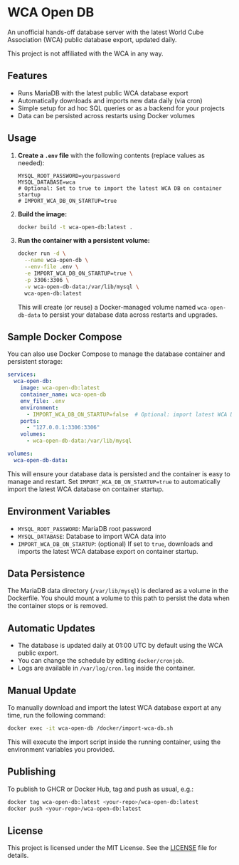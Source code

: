 # WCA Open DB

An unofficial hands-off database server with the latest World Cube Association (WCA) public database export, updated daily.

This project is not affiliated with the WCA in any way.


## Features

- Runs MariaDB with the latest public WCA database export
- Automatically downloads and imports new data daily (via cron)
- Simple setup for ad hoc SQL queries or as a backend for your projects
- Data can be persisted across restarts using Docker volumes


## Usage
1. **Create a `.env` file** with the following contents (replace values as needed):
    ```
    MYSQL_ROOT_PASSWORD=yourpassword
    MYSQL_DATABASE=wca
    # Optional: Set to true to import the latest WCA DB on container startup
    # IMPORT_WCA_DB_ON_STARTUP=true
    ```

2. **Build the image:**
    ```bash
    docker build -t wca-open-db:latest .
    ```
3. **Run the container with a persistent volume:**
    ```bash
    docker run -d \
      --name wca-open-db \
      --env-file .env \
      -e IMPORT_WCA_DB_ON_STARTUP=true \
      -p 3306:3306 \
      -v wca-open-db-data:/var/lib/mysql \
      wca-open-db:latest
    ```
    This will create (or reuse) a Docker-managed volume named `wca-open-db-data` to persist your database data across restarts and upgrades.


## Sample Docker Compose

You can also use Docker Compose to manage the database container and persistent storage:

```yaml
services:
  wca-open-db:
    image: wca-open-db:latest
    container_name: wca-open-db
    env_file: .env
    environment:
      - IMPORT_WCA_DB_ON_STARTUP=false  # Optional: import latest WCA DB on startup
    ports:
      - "127.0.0.1:3306:3306"
    volumes:
      - wca-open-db-data:/var/lib/mysql

volumes:
  wca-open-db-data:
```

This will ensure your database data is persisted and the container is easy to manage and restart. Set `IMPORT_WCA_DB_ON_STARTUP=true` to automatically import the latest WCA database on container startup.



## Environment Variables

- `MYSQL_ROOT_PASSWORD`: MariaDB root password
- `MYSQL_DATABASE`: Database to import WCA data into
- `IMPORT_WCA_DB_ON_STARTUP`: (optional) If set to `true`, downloads and imports the latest WCA database export on container startup.


## Data Persistence

The MariaDB data directory (`/var/lib/mysql`) is declared as a volume in the Dockerfile. You should mount a volume to this path to persist the data when the container stops or is removed.


## Automatic Updates

- The database is updated daily at 01:00 UTC by default using the WCA public export.
- You can change the schedule by editing `docker/cronjob`.
- Logs are available in `/var/log/cron.log` inside the container.


## Manual Update

To manually download and import the latest WCA database export at any time, run the following command:

```bash
docker exec -it wca-open-db /docker/import-wca-db.sh
```

This will execute the import script inside the running container, using the environment variables you provided.


## Publishing

To publish to GHCR or Docker Hub, tag and push as usual, e.g.:

```bash
docker tag wca-open-db:latest <your-repo>/wca-open-db:latest
docker push <your-repo>/wca-open-db:latest
```


## License

This project is licensed under the MIT License. See the [LICENSE](LICENSE) file for details.
